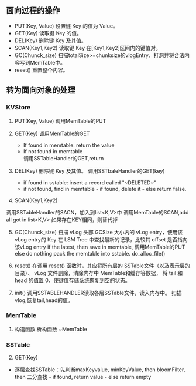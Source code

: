 ## 面向过程的操作

- PUT(Key, Value) 设置键 Key 的值为 Value。
- GET(Key) 读取键 Key 的值。
- DEL(Key) 删除键 Key 及其值。
- SCAN(Key1,Key2) 读取键 Key 在[Key1,Key2]区间内的键值对。
- GC(Chunck_size) 扫描totalSize>=chunksize的vlogEntry，打洞并将合法内容写到MemTable中。
- reset() 重置整个内容。

## 转为面向对象的处理

### KVStore

1. PUT(Key, Value)
调用MemTable的PUT

2. GET(Key)
调用MemTable的GET
    - If found in memtable: return the value
    - If not found in memtable  
        调用SSTableHandler的GET,return 

3. DEL(Key) 删除键 Key 及其值。
调用SSTbaleHandler的GET(key)
    - if found in sstable: insert a record called "~DELETED~"
    - if not found, find in memtable 
                - if found, delete it
                - else return false.

4. SCAN(Key1,Key2)

调用SSTableHandler的SACN，加入到list<K,V>中
调用MemTable的SCAN,add all got in list<K,V> 如果存在KEY相同，则替代掉

5. GC(Chunck_size)
扫描 vLog 头部 GCSize 大小内的 vLog entry，使用该 vLog entry的 Key 在 LSM Tree 中查找最新的记录，比较其 offset 是否指向该vLog entry
    if the latest, then save in memtable, 调用MemTable的PUT
    else do nothing
pack the memtable into sstable.
do_alloc_file()

6. reset()
在调用 reset() 函数时，其应将所有层的 SSTable文件（以及表示层的目录）、 vLog 文件删除，清除内存中 MemTable和缓存等数据， 将 tail 和 head 的值置 0，使键值存储系统恢复到空的状态。

7. init()
调用SSTABLEHANDLER读取各层SSTable文件，读入内存中。
扫描vlog,恢复tail,head的值。

### MemTable

1. 构造函数
析构函数 ~MemTable

### SSTable

2. GET(Key)
- 逐层查找SSTable：先判断maxKeyvalue, minKeyValue, then bloomFilter, then 二分查找
            - if found, return value
            - else return empty